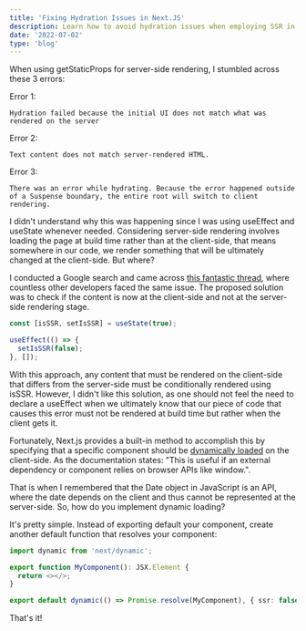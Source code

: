 ```yaml
---
title: 'Fixing Hydration Issues in Next.JS'
description: Learn how to avoid hydration issues when employing SSR in Next.js.
date: '2022-07-02'
type: 'blog'
---
```


When using getStaticProps for server-side rendering, I stumbled across these 3 errors:

Error 1:

```
Hydration failed because the initial UI does not match what was rendered on the server
```

Error 2:

```
Text content does not match server-rendered HTML.
```

Error 3:

```
There was an error while hydrating. Because the error happened outside of a Suspense boundary, the entire root will switch to client rendering.
```

I didn't understand why this was happening since I was using useEffect and useState whenever needed. Considering server-side rendering involves loading the page at build time rather than at the client-side, that means somewhere in our code, we render something that will be ultimately changed at the client-side. But where?

I conducted a Google search and came across [this fantastic thread](https://github.com/vercel/next.js/discussions/35773?sort=top), where countless other developers faced the same issue. The proposed solution was to check if the content is now at the client-side and not at the server-side rendering stage.

```typescript
const [isSSR, setIsSSR] = useState(true);

useEffect(() => {
  setIsSSR(false);
}, []);
```

With this approach, any content that must be rendered on the client-side that differs from the server-side must be conditionally rendered using isSSR. However, I didn't like this solution, as one should not feel the need to declare a useEffect when we ultimately know that our piece of code that causes this error must not be rendered at build time but rather when the client gets it.

Fortunately, Next.js provides a built-in method to accomplish this by specifying that a specific component should be [dynamically loaded](https://nextjs.org/docs/advanced-features/dynamic-import) on the client-side. As the documentation states: "This is useful if an external dependency or component relies on browser APIs like window.".

That is when I remembered that the Date object in JavaScript is an API, where the date depends on the client and thus cannot be represented at the server-side. So, how do you implement dynamic loading?

It's pretty simple. Instead of exporting default your component, create another default function that resolves your component:

```typescript
import dynamic from 'next/dynamic';

export function MyComponent(): JSX.Element {
  return <></>;
}

export default dynamic(() => Promise.resolve(MyComponent), { ssr: false });
```

That's it!
